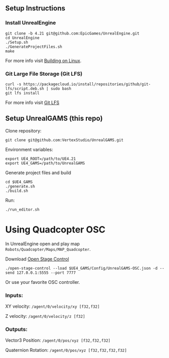 ## Setup Instructions

### Install UnrealEngine

```
git clone -b 4.21 git@github.com:EpicGames/UnrealEngine.git
cd UnrealEngine
./Setup.sh
./GenerateProjectFiles.sh
make
```

For more info visit [Building on Linux](https://wiki.unrealengine.com/Building_On_Linux).

### Git Large File Storage (Git LFS)

```
curl -s https://packagecloud.io/install/repositories/github/git-lfs/script.deb.sh | sudo bash
git lfs install
```

For more info visit [Git LFS](https://git-lfs.github.com/)

## Setup UnrealGAMS (this repo)

Clone repository:

```
git clone git@github.com:VertexStudio/UnrealGAMS.git
```

Environment variables:

```
export UE4_ROOT=/path/to/UE4.21
export UE4_GAMS=/path/to/UnrealGAMS
```

Generate project files and build

```
cd $UE4_GAMS
./generate.sh
./build.sh
```

Run:

```
./run_editor.sh
```

# Using Quadcopter OSC

In UnrealEngine open and play map `Robots/Quadcopter/Maps/MAP_Quadcopter`.

Download [Open Stage Control](https://osc.ammd.net/)

```
./open-stage-control --load $UE4_GAMS/Config/UnrealGAMS-OSC.json -d --send 127.0.0.1:5555 --port 7777
```

Or use your favorite OSC controller.

### Inputs:

XY velocity:
`/agent/0/velocity/xy [f32,f32]`

Z velocity:
`/agent/0/velocity/z [f32]`


### Outputs:

Vector3 Position: `/agent/0/pos/xyz [f32,f32,f32]`

Quaternion Rotation: `/agent/0/pos/xyz [f32,f32,f32,f32]`
